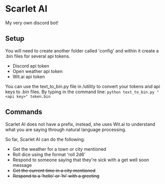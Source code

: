 # Scarlet AI
 
My very own discord bot!

## Setup
You will need to create another folder called 'config' and within it create a .bin files for several api tokens. 
* Discord api token
* Open weather api token
* Wit.ai api token

You can use the text_to_bin.py file in /utility to convert your tokens and api keys to .bin files. By typing in the command line:
```python text_to_bin.py "<api key>" token.bin```

## Commands
Scarlet AI does not have a prefix, instead, she uses Wit.ai to understand what you are saying through natural language processing.

So far, Scarlet AI can do the following:
* Get the weather for a town or city mentioned
* Roll dice using the format 'roll 2d6'
* Respond to someone saying that they're sick with a get well soon message
* ~~Get the current time in a city mentioned~~
* ~~Respond to a 'hello' or 'hi' with a greeting~~